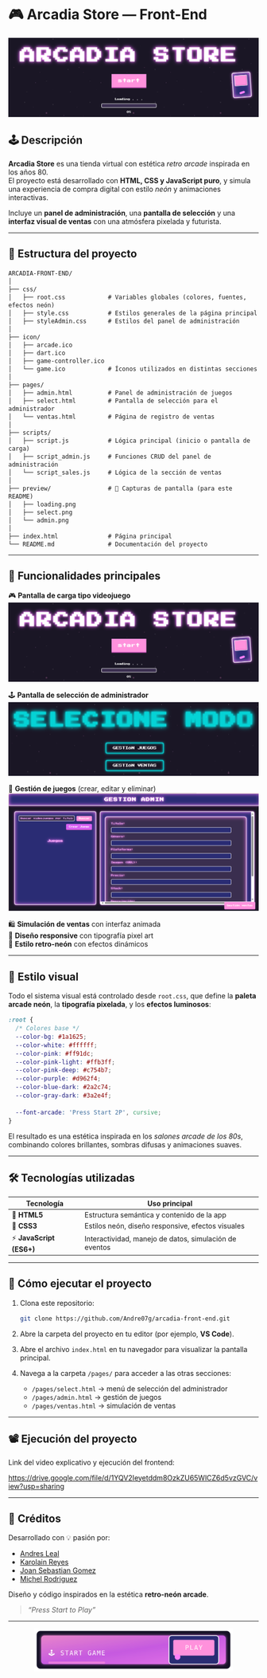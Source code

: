 # 🎮 Arcadia Store — Front-End  

![Arcadia Store Banner](./preview/loading.png)

## 🕹️ Descripción  
**Arcadia Store** es una tienda virtual con estética *retro arcade* inspirada en los años 80.  
El proyecto está desarrollado con **HTML, CSS y JavaScript puro**, y simula una experiencia de compra digital con estilo *neón* y animaciones interactivas.  

Incluye un **panel de administración**, una **pantalla de selección** y una **interfaz visual de ventas** con una atmósfera pixelada y futurista.

---

## 🧩 Estructura del proyecto
```
ARCADIA-FRONT-END/
│
├── css/
│   ├── root.css            # Variables globales (colores, fuentes, efectos neón)
│   ├── style.css           # Estilos generales de la página principal
│   ├── styleAdmin.css      # Estilos del panel de administración
│
├── icon/
│   ├── arcade.ico
│   ├── dart.ico
│   ├── game-controller.ico
│   └── game.ico            # Íconos utilizados en distintas secciones
│
├── pages/
│   ├── admin.html          # Panel de administración de juegos
│   ├── select.html         # Pantalla de selección para el administrador
│   └── ventas.html         # Página de registro de ventas
│
├── scripts/
│   ├── script.js           # Lógica principal (inicio o pantalla de carga)
│   ├── script_admin.js     # Funciones CRUD del panel de administración
│   └── script_sales.js     # Lógica de la sección de ventas
│
├── preview/                # 📸 Capturas de pantalla (para este README)
│   ├── loading.png
│   ├── select.png
│   └── admin.png
│
├── index.html              # Página principal
└── README.md               # Documentación del proyecto
```

---

## 🧠 Funcionalidades principales

🎮 **Pantalla de carga tipo videojuego**  
![Pantalla de carga](./preview/loading.png)

🕹️ **Pantalla de selección de administrador**  
![Selección de opciones](./preview/select.png)

💾 **Gestión de juegos** (crear, editar y eliminar)  
![Panel de administración](./preview/admin.png)

🛍️ **Simulación de ventas** con interfaz animada  
📱 **Diseño responsive** con tipografía pixel art  
🌈 **Estilo retro-neón** con efectos dinámicos  

---

## 🎨 Estilo visual

Todo el sistema visual está controlado desde `root.css`, que define la **paleta arcade neón**, la **tipografía pixelada**, y los **efectos luminosos**:

```css
:root {
  /* Colores base */
  --color-bg: #1a1625;
  --color-white: #ffffff;
  --color-pink: #ff91dc;
  --color-pink-light: #ffb3ff;
  --color-pink-deep: #c754b7;
  --color-purple: #d962f4;
  --color-blue-dark: #2a2c74;
  --color-gray-dark: #3a2e4f;

  --font-arcade: 'Press Start 2P', cursive;
}
```

El resultado es una estética inspirada en los *salones arcade de los 80s*, combinando colores brillantes, sombras difusas y animaciones suaves.

---

## 🛠️ Tecnologías utilizadas
| Tecnología | Uso principal |
|-------------|----------------|
| 🧱 **HTML5** | Estructura semántica y contenido de la app |
| 🎨 **CSS3** | Estilos neón, diseño responsive, efectos visuales |
| ⚡ **JavaScript (ES6+)** | Interactividad, manejo de datos, simulación de eventos |


---

## 🚀 Cómo ejecutar el proyecto

1. Clona este repositorio:
   ```bash
   git clone https://github.com/Andre07g/arcadia-front-end.git
   ```

2. Abre la carpeta del proyecto en tu editor (por ejemplo, **VS Code**).

3. Abre el archivo `index.html` en tu navegador para visualizar la pantalla principal.

4. Navega a la carpeta `/pages/` para acceder a las otras secciones:
   - `/pages/select.html` → menú de selección del administrador  
   - `/pages/admin.html` → gestión de juegos  
   - `/pages/ventas.html` → simulación de ventas  

---


## 📽️ Ejecución del proyecto

Link del video explicativo y ejecución del frontend:

 https://drive.google.com/file/d/1YQV2Ieyetddm8OzkZU65WlCZ6d5vzGVC/view?usp=sharing 

---


## 💖 Créditos
Desarrollado con 💡 pasión por: 

* [Andres Leal](https://github.com/Andre07g)
* [Karolain Reyes](https://github.com/KarolainReyes)
* [Joan Sebastian Gomez](https://github.com/Sebas404040)  
* [Michel Rodriguez](https://github.com/michelrodriguez05)

Diseño y código inspirados en la estética **retro-neón arcade**.  
> _“Press Start to Play”_

---

<p align="center">
  <a href="https://andre07g.github.io/Arcadia-front-end/" target="_blank">
    <img src="./preview/start-badge.svg" alt="Start Game Neon Badge" width="400"/>
  </a>
</p>

